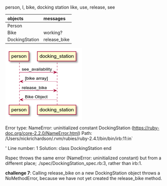 person, I, bike, docking station
like, use, release, see

|objects|messages|
|:--|:--|
|Person||
|Bike|working?|
|DockingStation|release_bike|

![Domain Model Diagram](domain_model_1.png)

Error type: NameError: uninitialized constant DockingStation (https://ruby-doc.org/core-2.2.0/NameError.html)
Path: /Users/nickrichardson/.rvm/rubies/ruby-2.4.1/bin/bin/irb:11:in`<main>'
Line number: 1
Solution: 
class DockingStation 
end

Rspec throws the same error (NameError: uninitialized constant) but from a different place; ./spec/DockingStation_spec.rb:3, rather than irb:1.

**challenge 7**: Calling release_bike on a new DockingStation object throws a NoMethodError, because we have not yet created the release_bike method.